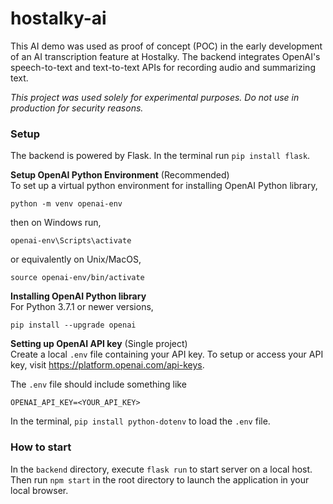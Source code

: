 # hostalky-ai
This AI demo was used as proof of concept (POC) in the early development of an AI transcription feature at Hostalky. The backend integrates OpenAI's speech-to-text and text-to-text APIs for recording audio and summarizing text. <br />

_This project was used solely for experimental purposes. Do not use in production for security reasons._

### Setup
The backend is powered by Flask. In the terminal run `pip install flask`.

**Setup OpenAI Python Environment** (Recommended)<br />
To set up a virtual python environment for installing OpenAI Python library,
```
python -m venv openai-env
```
then on Windows run,
```
openai-env\Scripts\activate
```
or equivalently on Unix/MacOS,
```
source openai-env/bin/activate
```
**Installing OpenAI Python library**<br />
For Python 3.7.1 or newer versions,
```
pip install --upgrade openai
```
**Setting up OpenAI API key** (Single project)<br />
Create a local `.env` file containing your API key. To setup or access your API key, visit https://platform.openai.com/api-keys.

The `.env` file should include something like
```
OPENAI_API_KEY=<YOUR_API_KEY>
```
In the terminal, `pip install python-dotenv` to load the `.env` file.<br />

### How to start
In the `backend` directory, execute `flask run` to start server on a local host. Then run `npm start` in the root directory to launch the application in your local browser.


